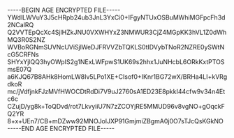 -----BEGIN AGE ENCRYPTED FILE-----
YWdlLWVuY3J5cHRpb24ub3JnL3YxCi0+IFgyNTUxOSBuMWhiMGFpcFh3d2NCalRQ
Q2VVTEpQcXc4SjlHZkJNU0VXWHYxZ3NMWUR3CjZ4MGpKK3hVL1Z0dWhMQ3R0S2NZ
WVBoRGNmSUVNcUViSjlWeDJFRVVZbTQKLS0tIDVybTNoR2NZRE0ySWtNcG5CRFNs
SHYxYjlQQ3hyOWpIS2g1NExLWFpwS1UK69s2hhx1JuNHcbL6ORkKxtPTOSmsE07Q
a6KJQ67B8AHk8HomLW8Iv5LPo1XE+CIsof0+IKnr1BG72wX/BRHa4LI+kVRgdkoR
mc/jVdfjnkFJzMVfHWOCDtRdDi7V9uJ2760sA1ED23E8pkkI44cfw9v34n4Etc6c
CZujD/yg8k+ToQDvd/rot7LkvyiiU7N7zZCOYjRE5MMUD96v8vgNO+gOqckFQ2YR
8+x+UEn7/CB+mDZww92MNOJolJXP91GmjmiZBgmA0j0O7sTJcQsKGkNO
-----END AGE ENCRYPTED FILE-----
